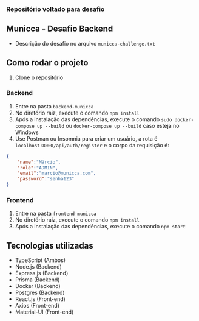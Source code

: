 ### Repositório voltado para desafio
## Municca - Desafio Backend
- Descrição do desafio no arquivo `municca-challenge.txt`

## Como rodar o projeto
1. Clone o repositório
### Backend
1. Entre na pasta `backend-municca`
2. No diretório raiz, execute o comando `npm install`
3. Após a instalação das dependências, execute o comando `sudo docker-compose up --build` ou `docker-compose up --build` caso esteja no Windows
4. Use Postman ou Insomnia para criar um usuário, a rota é `localhost:8000/api/auth/register` e o corpo da requisição é:
```json
{
    "name":"Márcio",
    "role":"ADMIN",
    "email":"marcio@municca.com",
    "password":"senha123"
}
```

### Frontend
1. Entre na pasta `frontend-municca`
2. No diretório raiz, execute o comando `npm install`
3. Após a instalação das dependências, execute o comando `npm start`

## Tecnologias utilizadas
- TypeScript (Ambos)
- Node.js (Backend)
- Express.js (Backend)
- Prisma (Backend)
- Docker (Backend)
- Postgres (Backend)
- React.js (Front-end)
- Axios (Front-end)
- Material-UI (Front-end)
